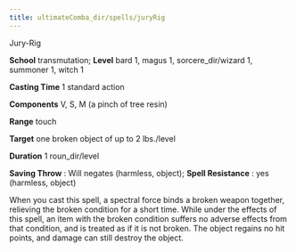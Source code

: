 ```yaml
---
title: ultimateComba_dir/spells/juryRig
---
```

Jury-Rig

**School** transmutation; **Level** bard 1, magus 1, sorcere_dir/wizard 1, summoner 1, witch 1

**Casting Time** 1 standard action

**Components** V, S, M (a pinch of tree resin)

**Range** touch

**Target** one broken object of up to 2 lbs./level

**Duration** 1 roun_dir/level

**Saving Throw** : Will negates (harmless, object); **Spell Resistance** : yes (harmless, object)

When you cast this spell, a spectral force binds a broken weapon together, relieving the broken condition for a short time. While under the effects of this spell, an item with the broken condition suffers no adverse effects from that condition, and is treated as if it is not broken. The object regains no hit points, and damage can still destroy the object.

